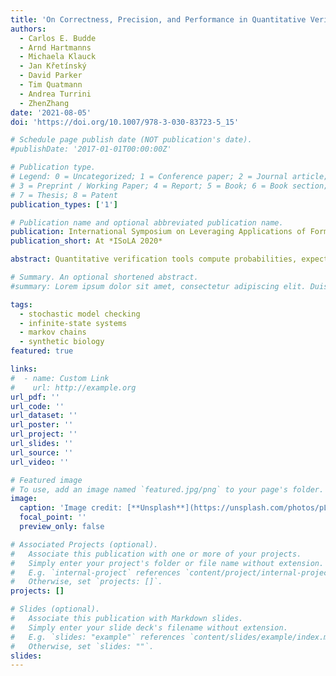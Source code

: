 ```yaml
---
title: 'On Correctness, Precision, and Performance in Quantitative Verification: QComp 2020 Competition Report'
authors:
  - Carlos E. Budde
  - Arnd Hartmanns
  - Michaela Klauck
  - Jan Křetínský
  - David Parker
  - Tim Quatmann
  - Andrea Turrini
  - ZhenZhang
date: '2021-08-05'
doi: 'https://doi.org/10.1007/978-3-030-83723-5_15'

# Schedule page publish date (NOT publication's date).
#publishDate: '2017-01-01T00:00:00Z'

# Publication type.
# Legend: 0 = Uncategorized; 1 = Conference paper; 2 = Journal article;
# 3 = Preprint / Working Paper; 4 = Report; 5 = Book; 6 = Book section;
# 7 = Thesis; 8 = Patent
publication_types: ['1']

# Publication name and optional abbreviated publication name.
publication: International Symposium on Leveraging Applications of Formal Methods
publication_short: At *ISoLA 2020*

abstract: Quantitative verification tools compute probabilities, expected rewards, or steady-state values for formal models of stochastic and timed systems. Exact results often cannot be obtained efficiently, so most tools use floating-point arithmetic in iterative algorithms that approximate the quantity of interest. Correctness is thus defined by the desired precision and determines performance. In this paper, we report on the experimental evaluation of these trade-offs performed in 'QComp 2020:' the second friendly competition of tools for the analysis of quantitative formal models. We survey the precision guarantees—ranging from exact rational results to statistical confidence statements—offered by the nine participating tools. They gave rise to a performance evaluation using five tracks with varying correctness criteria, of which we present the results.

# Summary. An optional shortened abstract.
#summary: Lorem ipsum dolor sit amet, consectetur adipiscing elit. Duis posuere tellus ac convallis placerat. Proin tincidunt magna sed ex sollicitudin condimentum.

tags:
  - stochastic model checking
  - infinite-state systems
  - markov chains
  - synthetic biology
featured: true

links:
#  - name: Custom Link
#    url: http://example.org
url_pdf: ''
url_code: ''
url_dataset: ''
url_poster: ''
url_project: ''
url_slides: ''
url_source: ''
url_video: ''

# Featured image
# To use, add an image named `featured.jpg/png` to your page's folder.
image:
  caption: 'Image credit: [**Unsplash**](https://unsplash.com/photos/pLCdAaMFLTE)'
  focal_point: ''
  preview_only: false

# Associated Projects (optional).
#   Associate this publication with one or more of your projects.
#   Simply enter your project's folder or file name without extension.
#   E.g. `internal-project` references `content/project/internal-project/index.md`.
#   Otherwise, set `projects: []`.
projects: []

# Slides (optional).
#   Associate this publication with Markdown slides.
#   Simply enter your slide deck's filename without extension.
#   E.g. `slides: "example"` references `content/slides/example/index.md`.
#   Otherwise, set `slides: ""`.
slides:
---
```

